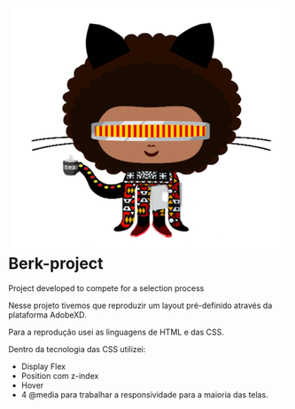 <img src="assets/img/readme.png" align="right" width="500">

# Berk-project
Project developed to compete for a selection process

Nesse projeto tivemos que reproduzir um layout pré-definido através da plataforma AdobeXD.

Para a reprodução usei as linguagens de HTML e das CSS.

Dentro da tecnologia das CSS utilizei:

- Display Flex
- Position com z-index
- Hover
- 4 @media para trabalhar a responsividade para a maioria das telas.

